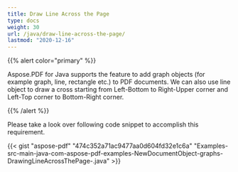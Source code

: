 ```yaml
---
title: Draw Line Across the Page
type: docs
weight: 30
url: /java/draw-line-across-the-page/
lastmod: "2020-12-16"
---
```


{{% alert color="primary" %}} 

Aspose.PDF for Java supports the feature to add graph objects (for example graph, line, rectangle etc.) to PDF documents. We can also use line object to draw a cross starting from Left-Bottom to Right-Upper corner and Left-Top corner to Bottom-Right corner.

{{% /alert %}} 

Please take a look over following code snippet to accomplish this requirement.

{{< gist "aspose-pdf" "474c352a71ac9477aa0d604fd32e1c6a" "Examples-src-main-java-com-aspose-pdf-examples-NewDocumentObject-graphs-DrawingLineAcrossThePage-.java" >}}
